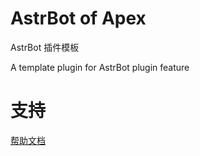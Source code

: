 # AstrBot of Apex

AstrBot 插件模板

A template plugin for AstrBot plugin feature

# 支持

[帮助文档](https://astrbot.app)
